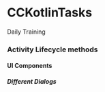 # CCKotlinTasks
Daily Training
### Activity Lifecycle methods
#### UI Components
##### Different Dialogs
